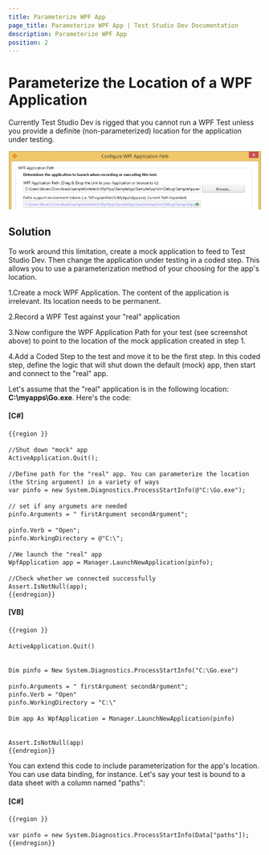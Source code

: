 ```yaml
---
title: Parameterize WPF App
page_title: Parameterize WPF App | Test Studio Dev Documentation
description: Parameterize WPF App
position: 2
---
```

# Parameterize the Location of a WPF Application #

Currently Test Studio Dev is rigged that you cannot run a WPF Test unless you provide a definite (non-parameterized) location for the application under testing.

![Configure WPF path][1]

## Solution ##

To work around this limitation, create a mock application to feed to Test Studio Dev. Then change the application under testing in a coded step. This allows you to use a parameterization method of your choosing for the app's location. 

1.Create a mock WPF Application. The content of the application is irrelevant. Its location needs to be permanent.

2.Record a WPF Test against your "real" application

3.Now configure the WPF Application Path for your test (see screenshot above) to point to the location of the mock application created in step 1.

4.Add a Coded Step to the test and move it to be the first step. In this coded step, define the logic that will shut down the default (mock) app, then start and connect to the "real" app.

Let's assume that the "real" application is in the following location: **C:\myapps\Go.exe**. Here's the code:

#### __[C#]__

    {{region }}

    //Shut down "mock" app
    ActiveApplication.Quit();
    
    //Define path for the "real" app. You can parameterize the location (the String argument) in a variety of ways
    var pinfo = new System.Diagnostics.ProcessStartInfo(@"C:\Go.exe");

    // set if any argumets are needed
    pinfo.Arguments = " firstArgument secondArgument";

    pinfo.Verb = "Open";
    pinfo.WorkingDirectory = @"C:\";
    
    //We launch the "real" app
    WpfApplication app = Manager.LaunchNewApplication(pinfo);
    
    //Check whether we connected successfully
    Assert.IsNotNull(app);
    {{endregion}}

#### __[VB]__

    {{region }}

    ActiveApplication.Quit()
    

    Dim pinfo = New System.Diagnostics.ProcessStartInfo("C:\Go.exe")

    pinfo.Arguments = " firstArgument secondArgument";
    pinfo.Verb = "Open"
    pinfo.WorkingDirectory = "C:\"

    Dim app As WpfApplication = Manager.LaunchNewApplication(pinfo)
    

    Assert.IsNotNull(app)
    {{endregion}}

You can extend this code to include parameterization for the app's location. You can use data binding, for instance. Let's say your test is bound to a data sheet with a column named "paths":

#### __[C#]__

    {{region }}

    var pinfo = new System.Diagnostics.ProcessStartInfo(Data["paths"]);
    {{endregion}}

[1]: images/parameterize-wpf-app/fig1.png
